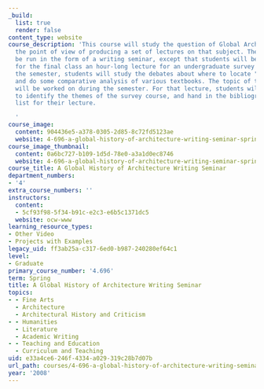 ```yaml
---
_build:
  list: true
  render: false
content_type: website
course_description: 'This course will study the question of Global Architecture from
  the point of view of producing a set of lectures on that subject. The course will
  be run in the form of a writing seminar, except that students will be asked to prepare
  for the final class an hour-long lecture for an undergraduate survey course. During
  the semester, students will study the debates about where to locate "the global"
  and do some comparative analysis of various textbooks. The topic of the final lecture
  will be worked on during the semester. For that lecture, students will be asked
  to identify the themes of the survey course, and hand in the bibliography and reading
  list for their lecture.

  '
course_image:
  content: 904436e5-a378-0305-2d85-8c72fd5123ae
  website: 4-696-a-global-history-of-architecture-writing-seminar-spring-2008
course_image_thumbnail:
  content: 0a6bc727-b109-1d5d-78e0-a3a1d0ec8746
  website: 4-696-a-global-history-of-architecture-writing-seminar-spring-2008
course_title: A Global History of Architecture Writing Seminar
department_numbers:
- '4'
extra_course_numbers: ''
instructors:
  content:
  - 5cf93f98-5f34-b91c-e2c3-e6b5c1371dc5
  website: ocw-www
learning_resource_types:
- Other Video
- Projects with Examples
legacy_uid: ff3ab25a-c317-6ed0-b987-240280ef64c1
level:
- Graduate
primary_course_number: '4.696'
term: Spring
title: A Global History of Architecture Writing Seminar
topics:
- - Fine Arts
  - Architecture
  - Architectural History and Criticism
- - Humanities
  - Literature
  - Academic Writing
- - Teaching and Education
  - Curriculum and Teaching
uid: e33a4ce6-246f-4334-a029-319c28b7d07b
url_path: courses/4-696-a-global-history-of-architecture-writing-seminar-spring-2008
year: '2008'
---
```

